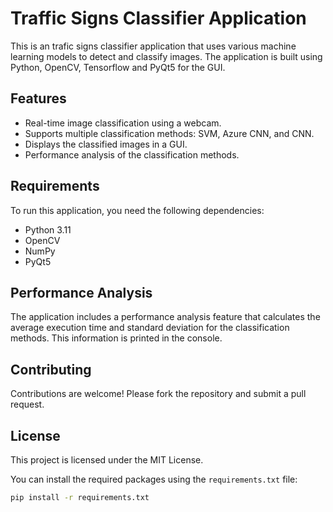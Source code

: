 # Traffic Signs Classifier Application

This is an trafic signs classifier application that uses various machine learning models to detect and classify images. The application is built using Python, OpenCV, Tensorflow and PyQt5 for the GUI.

## Features

- Real-time image classification using a webcam.
- Supports multiple classification methods: SVM, Azure CNN, and CNN.
- Displays the classified images in a GUI.
- Performance analysis of the classification methods.

## Requirements

To run this application, you need the following dependencies:

- Python 3.11
- OpenCV
- NumPy
- PyQt5

## Performance Analysis
The application includes a performance analysis feature that calculates the average execution time and standard deviation for the classification methods. This information is printed in the console.

## Contributing
Contributions are welcome! Please fork the repository and submit a pull request.

## License
This project is licensed under the MIT License.


You can install the required packages using the `requirements.txt` file:

```bash
pip install -r requirements.txt

